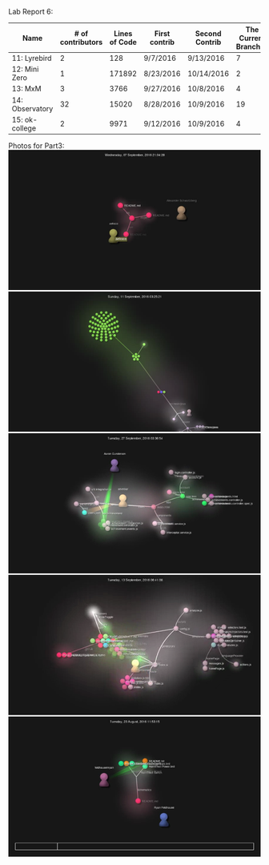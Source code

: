Lab Report 6:

|  Name            |  # of contributors  |  Lines of Code | First contrib  |  Second Contrib  |  The Current Branches |
|------------------|---------------------|----------------|----------------|------------------|-----------------------|
|11: Lyrebird      |  2                  |  128           |  9/7/2016      |  9/13/2016       |  7                    |
|12: Mini Zero     |  1                  |  171892        |  8/23/2016     |  10/14/2016      |  2                    |
|13: MxM           |  3                  |  3766          |  9/27/2016     |  10/8/2016       |  4                    |
|14: Observatory   |  32                 |  15020         |  8/28/2016     |  10/9/2016       |  19                   |
|15: ok-college    |  2                  |  9971          |  9/12/2016     |  10/9/2016       |  4                    |

Photos for Part3:
![Lyrebird](vlcsnap-2016-10-14-13h25m25s549.png)
![MxM](vlcsnap-2016-10-14-13h27m05s367.png)
![Observatory3](vlcsnap-2016-10-14-13h27m28s560.png)
![okCollege](vlcsnap-2016-10-14-13h27m40s707.png)
![mini zero](vlcsnap-2016-10-14-13h27m50s013.png)
